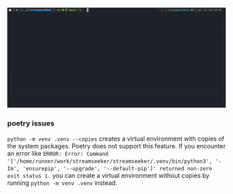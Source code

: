 ![Streamseeker usage](https://raw.githubusercontent.com/uniprank/streamseeker/master/assets/usage-v-0-1-2.gif)

### poetry issues

`python -m venv .venv --copies` creates a virtual environment with copies of the system packages. Poetry does not support this feature. If you encounter an error like `ERROR: Error: Command '['/home/runner/work/streamseeker/streamseeker/.venv/bin/python3', '-Im', 'ensurepip', '--upgrade', '--default-pip']' returned non-zero exit status 1.` you can create a virtual environment without copies by running `python -m venv .venv` instead.
